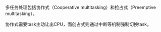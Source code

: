 
多任务处理包括协作式（Cooperative multitasking）和抢占式（Preemptive multitasking）。

协作式需要task主动让出CPU，而创占式则通过中断等机制强制切换task。
